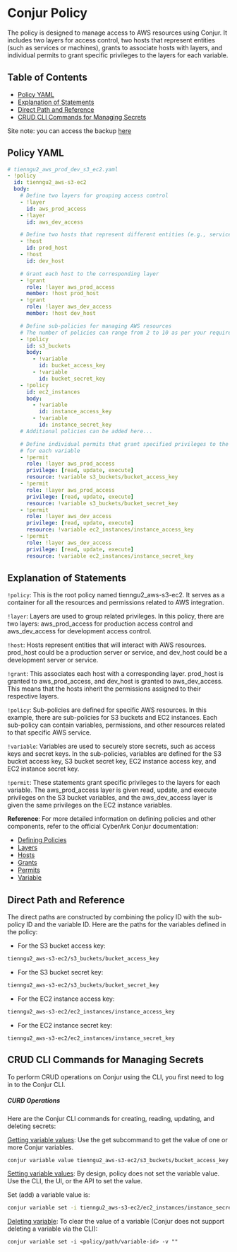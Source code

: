 # Conjur Policy
The policy is designed to manage access to AWS resources using Conjur. It includes two layers for access control, two hosts that represent entities (such as services or machines), grants to associate hosts with layers, and individual permits to grant specific privileges to the layers for each variable.

## Table of Contents

- [Policy YAML](#policy-yaml)
- [Explanation of Statements](#explanation-of-statements)
- [Direct Path and Reference](#direct-path-and-reference)
- [CRUD CLI Commands for Managing Secrets](#crud-cli-commands-for-managing-secrets)

Site note: you can access the backup [here](tienngu2_aws_prod_dev_s3_ec2.yaml)
## Policy YAML

```yaml
# tienngu2_aws_prod_dev_s3_ec2.yaml
- !policy
  id: tienngu2_aws-s3-ec2
  body:
    # Define two layers for grouping access control
    - !layer
      id: aws_prod_access
    - !layer
      id: aws_dev_access

    # Define two hosts that represent different entities (e.g., services or machines)
    - !host
      id: prod_host
    - !host
      id: dev_host

    # Grant each host to the corresponding layer
    - !grant
      role: !layer aws_prod_access
      member: !host prod_host
    - !grant
      role: !layer aws_dev_access
      member: !host dev_host

    # Define sub-policies for managing AWS resources
    # The number of policies can range from 2 to 10 as per your requirements
    - !policy
      id: s3_buckets
      body:
        - !variable
          id: bucket_access_key
        - !variable
          id: bucket_secret_key
    - !policy
      id: ec2_instances
      body:
        - !variable
          id: instance_access_key
        - !variable
          id: instance_secret_key
    # Additional policies can be added here...

    # Define individual permits that grant specified privileges to the layers
    # for each variable
    - !permit
      role: !layer aws_prod_access
      privilege: [read, update, execute]
      resource: !variable s3_buckets/bucket_access_key
    - !permit
      role: !layer aws_prod_access
      privilege: [read, update, execute]
      resource: !variable s3_buckets/bucket_secret_key
    - !permit
      role: !layer aws_dev_access
      privilege: [read, update, execute]
      resource: !variable ec2_instances/instance_access_key
    - !permit
      role: !layer aws_dev_access
      privilege: [read, update, execute]
      resource: !variable ec2_instances/instance_secret_key

```

## Explanation of Statements

`!policy`: This is the root policy named tienngu2_aws-s3-ec2. It serves as a container for all the resources and permissions related to AWS integration.

`!layer`: Layers are used to group related privileges. In this policy, there are two layers: aws_prod_access for production access control and aws_dev_access for development access control.

`!host`: Hosts represent entities that will interact with AWS resources. prod_host could be a production server or service, and dev_host could be a development server or service.

`!grant`: This associates each host with a corresponding layer. prod_host is granted to aws_prod_access, and dev_host is granted to aws_dev_access. This means that the hosts inherit the permissions assigned to their respective layers.

`!policy`: Sub-policies are defined for specific AWS resources. In this example, there are sub-policies for S3 buckets and EC2 instances. Each sub-policy can contain variables, permissions, and other resources related to that specific AWS service.

`!variable`: Variables are used to securely store secrets, such as access keys and secret keys. In the sub-policies, variables are defined for the S3 bucket access key, S3 bucket secret key, EC2 instance access key, and EC2 instance secret key.

`!permit`: These statements grant specific privileges to the layers for each variable. The aws_prod_access layer is given read, update, and execute privileges on the S3 bucket variables, and the aws_dev_access layer is given the same privileges on the EC2 instance variables.

**Reference**: For more detailed information on defining policies and other components, refer to the official CyberArk Conjur documentation:
- [Defining Policies](https://docs.cyberark.com/conjur-enterprise/latest/en/Content/Operations/Policy/policy-syntax.htm)
- [Layers](https://docs.cyberark.com/conjur-enterprise/latest/en/Content/Operations/Policy/statement-ref-layer.htm)
- [Hosts](https://docs.cyberark.com/Product-Doc/OnlineHelp/AAM-DAP/Latest/en/Content/Operations/Policy/statement-ref-host.htm)
- [Grants](https://docs.cyberark.com/conjur-enterprise/latest/en/Content/Operations/Policy/statement-ref-grant.htm)
- [Permits](https://docs.cyberark.com/conjur-enterprise/latest/en/Content/Operations/Policy/statement-ref-permit.htm)
- [Variable](https://docs.cyberark.com/conjur-enterprise/latest/en/Content/Operations/Policy/statement-ref-variable.htm?tocpath=Fundamentals%7CPolicy%7CPolicy%20statement%20reference%7C_____12)

## Direct Path and Reference

The direct paths are constructed by combining the policy ID with the sub-policy ID and the variable ID. Here are the paths for the variables defined in the policy:


- For the S3 bucket access key:
```bash
tienngu2_aws-s3-ec2/s3_buckets/bucket_access_key
```
- For the S3 bucket secret key:
```bash
tienngu2_aws-s3-ec2/s3_buckets/bucket_secret_key
```
- For the EC2 instance access key:
```bash
tienngu2_aws-s3-ec2/ec2_instances/instance_access_key
```
- For the EC2 instance secret key:
```
tienngu2_aws-s3-ec2/ec2_instances/instance_secret_key
```

## CRUD CLI Commands for Managing Secrets

To perform CRUD operations on Conjur using the CLI, you first need to log in to the Conjur CLI.

##### CURD Operations

Here are the Conjur CLI commands for creating, reading, updating, and deleting secrets:

[Getting variable values](https://docs.cyberark.com/conjur-enterprise/latest/en/Content/Developer/CLI/cli-variable.htm?tocpath=Developer%7CConjur%20CLI%7CConjur%20CLI%20command%20reference%7C_____11#variableget): Use the get subcommand to get the value of one or more Conjur variables.

```bash
conjur variable value tienngu2_aws-s3-ec2/s3_buckets/bucket_access_key
```

[Setting variable values](https://docs.cyberark.com/conjur-enterprise/13.0/en/Content/Operations/Policy/statement-ref-variable.htm#Settingvariablevalues): By design, policy does not set the variable value. Use the CLI, the UI, or the API to set the value.

Set (add) a variable value is:
```bash
conjur variable set -i tienngu2_aws-s3-ec2/ec2_instances/instance_secret_key -v 'new_secret_value'
```

[Deleting variable](): To clear the value of a variable (Conjur does not support deleting a variable via the CLI):
```
conjur variable set -i <policy/path/variable-id> -v ""
```
